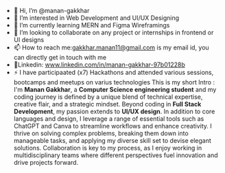 - 👋 Hi, I’m @manan-gakkhar
- 👀 I’m interested in Web Development and UI/UX Designing
- 🌱 I’m currently learning MERN and Figma Wireframings
- 💞️ I’m looking to collaborate on any project or internships in frontend or UI designs
- 📫 How to reach me:gakkhar.manan11@gmail.com is my email id, you can directly get in touch with me
- 🔗Linkedin: www.linkedin.com/in/manan-gakkhar-97b01228b
- ⚡ I have participaated (x7) Hackathons and attended various sessions, bootcamps and meetups on varius technologies
This is my short Intro :
I'm **Manan Gakkhar**, a **Computer Science engineering student** and my coding journey is defined by a unique blend of technical expertise, creative flair, and a strategic mindset.
Beyond coding in **Full Stack Development**, my passion extends to **UI/UX design**.
In addition to core languages and design, I leverage a range of essential tools such as ChatGPT and Canva to streamline workflows and enhance creativity.
I thrive on solving complex problems, breaking them down into manageable tasks, and applying my diverse skill set to devise elegant solutions. Collaboration is key to my process, as I enjoy working in multidisciplinary teams where different perspectives fuel innovation and drive projects forward.
<!---
manan-gakkhar/manan-gakkhar is a ✨ special ✨ repository because its `README.md` (this file) appears on your GitHub profile.
You can click the Preview link to take a look at your changes.
--->
